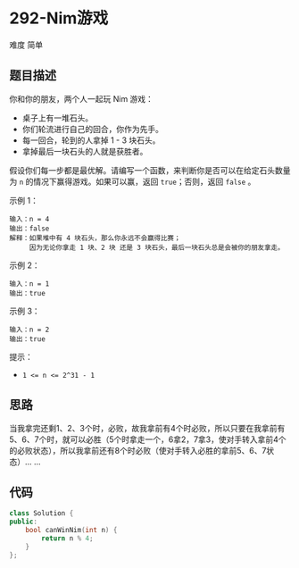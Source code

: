 # 292-Nim游戏

难度 简单



## 题目描述

你和你的朋友，两个人一起玩 Nim 游戏：

- 桌子上有一堆石头。
- 你们轮流进行自己的回合，你作为先手。
- 每一回合，轮到的人拿掉 1 - 3 块石头。
- 拿掉最后一块石头的人就是获胜者。

假设你们每一步都是最优解。请编写一个函数，来判断你是否可以在给定石头数量为 `n` 的情况下赢得游戏。如果可以赢，返回 `true`；否则，返回 `false` 。

示例 1：
```
输入：n = 4
输出：false 
解释：如果堆中有 4 块石头，那么你永远不会赢得比赛；
     因为无论你拿走 1 块、2 块 还是 3 块石头，最后一块石头总是会被你的朋友拿走。
```
示例 2：
```
输入：n = 1
输出：true
```
示例 3：
```
输入：n = 2
输出：true
```

提示：

- `1 <= n <= 2^31 - 1`



## 思路

当我拿完还剩1、2、3个时，必败，故我拿前有4个时必败，所以只要在我拿前有5、6、7个时，就可以必胜（5个时拿走一个，6拿2，7拿3，使对手转入拿前4个的必败状态），所以我拿前还有8个时必败（使对手转入必胜的拿前5、6、7状态）... ...



## 代码

```c++
class Solution {
public:
    bool canWinNim(int n) {
        return n % 4;
    }
};
```

